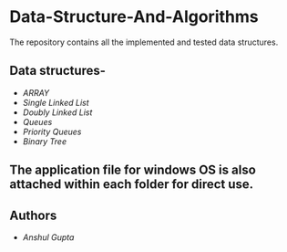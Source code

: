 # Data-Structure-And-Algorithms
The repository contains all the implemented and tested data structures.
## Data structures-
* *ARRAY*
* *Single Linked List*
* *Doubly Linked List*
* *Queues*
* *Priority Queues*
* *Binary Tree*
## The application file for windows OS is also attached within each folder for direct use.
## Authors
* *Anshul Gupta*
